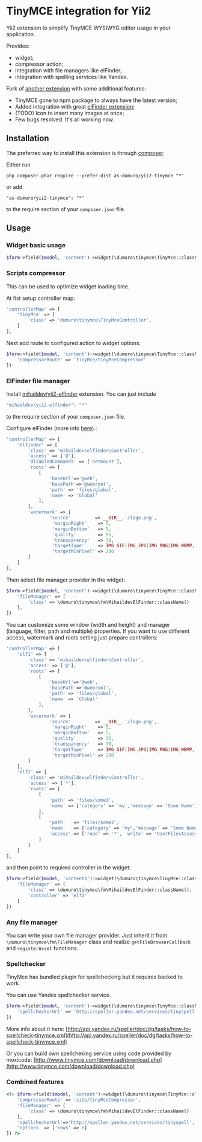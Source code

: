 TinyMCE integration for Yii2
============================
Yii2 extension to simplify TinyMCE WYSIWYG editor usage in your application.

Provides:

* widget;
* compressor action;
* integration with file managers like elFinder;
* integration with spelling services like Yandex.

Fork of [another extension](https://github.com/zxbodya/yii2-tinymce) with some additional features:
* TinyMCE gone to npm package to always have the latest version;
* Added integration with great [elFinder extension](https://github.com/MihailDev/yii2-elfinder);
* (TODO) Icon to insert many images at once;
* Few bugs resolved. It's all working now.

Installation
------------
The preferred way to install this extension is through [composer](https://getcomposer.org/).

Either run

`php composer.phar require --prefer-dist as-dumuro/yii2-tinymce "*"`

or add

`"as-dumuro/yii2-tinymce": "*"`

to the require section of your `composer.json` file.

Usage
-----

### Widget basic usage

```php
$form->field($model, 'content')->widget(\dumuro\tinymce\TinyMce::className())
```

### Scripts compressor

This can be used to optimize widget loading time.

At fist setup controller map:

```php
'controllerMap' => [
    'tinyMce' => [
        'class' => 'dumuro\tinymce\TinyMceController',
    ]
],
```

Next add route to configured action to widget options:

```php
$form->field($model, 'content')->widget(\dumuro\tinymce\TinyMce::className(), [
    'compressorRoute' => 'tinyMce/tinyMceCompressor'
])
```

### ElFinder file manager 
Install [mihaildev/yii2-elfinder](https://github.com/MihailDev/yii2-elfinder) extension. You can just include

```php
"mihaildev/yii2-elfinder": "*"
```
to the require section of your `composer.json` file.

Configure elFinder (more info [here](https://github.com/MihailDev/yii2-elfinder)).:

```php
'controllerMap' => [
    'elfinder' => [
        'class' => 'mihaildev\elfinder\Controller',
        'access' => ['@'],
        'disabledCommands' => ['netmount'],
        'roots' => [
            [
                'baseUrl'=>'@web',
                'basePath'=>'@webroot',
                'path' => 'files/global',
                'name' => 'Global'
            ],
        ],
        'watermark' => [
                'source'         => __DIR__.'/logo.png',
                 'marginRight'    => 5,
                 'marginBottom'   => 5,
                 'quality'        => 95,
                 'transparency'   => 70,
                 'targetType'     => IMG_GIF|IMG_JPG|IMG_PNG|IMG_WBMP,
                 'targetMinPixel' => 200
        ]
    ]
],
```

Then select file manager provider in the widget:

```php
$form->field($model, 'content')->widget(\dumuro\tinymce\TinyMce::className(), [
    'fileManager' => [
        'class' => \dumuro\tinymce\fm\MihaildevElFinder::className()
    ],
])
```

You can customize some window (width and height) and manager (language, filter, path and multiple) properties. If you want to use different access, watermark and roots setting just prepare controllers:

```php
'controllerMap' => [
    'elf1' => [
        'class' => 'mihaildev\elfinder\Controller',
        'access' => ['@'],
        'roots' => [
            [
                'baseUrl'=>'@web',
                'basePath'=>'@webroot',
                'path' => 'files/global',
                'name' => 'Global'
            ],
        ],
        'watermark' => [
                'source'         => __DIR__.'/logo.png',
                 'marginRight'    => 5,
                 'marginBottom'   => 5,
                 'quality'        => 95,
                 'transparency'   => 70,
                 'targetType'     => IMG_GIF|IMG_JPG|IMG_PNG|IMG_WBMP,
                 'targetMinPixel' => 200
        ]
    ],
    'elf2' => [
        'class' => 'mihaildev\elfinder\Controller',
        'access' => ['*'],
        'roots' => [
            [
                'path' => 'files/some1',
                'name' => ['category' => 'my','message' => 'Some Name']
            ],
            [
                'path'   => 'files/some2',
                'name'   => ['category' => 'my','message' => 'Some Name'],
                'access' => ['read' => '*', 'write' => 'UserFilesAccess']
            ]
        ]
    ]
],
```

and then point to required controller in the widget:

```php
$form->field($model, 'content2')->widget(\dumuro\tinymce\TinyMce::className(), [
    'fileManager' => [
        'class' => \dumuro\tinymce\fm\MihaildevElFinder::className(),
        'controller' => 'elf2'
    ]
])
```

### Any file manager

You can write your own file manager provider.
Just inherit it from `\dumuro\tinymce\fm\FileManager` class and realize `getFileBrowserCallback` and `registerAsset` functions.

### Spellchecker 
TinyMce has bundled plugin for spellchecking but it requires backed to work.

You can use Yandex spellchecker service.

```php
$form->field($model, 'content')->widget(\dumuro\tinymce\TinyMce::className(), [
    'spellcheckerUrl' => 'http://speller.yandex.net/services/tinyspell'
])
```

More info about it here: 
[http://api.yandex.ru/speller/doc/dg/tasks/how-to-spellcheck-tinymce.xml](http://api.yandex.ru/speller/doc/dg/tasks/how-to-spellcheck-tinymce.xml)

Or you can build own spellcheking service using code provided by moxicode:
[http://www.tinymce.com/download/download.php](http://www.tinymce.com/download/download.php)

### Combined features

```php
<?= $form->field($model, 'content')->widget(\dumuro\tinymce\TinyMce::className(), [
    'compressorRoute' => 'site/tinyMceCompressor',
    'fileManager' => [
        'class' => \dumuro\tinymce\fm\MihaildevElFinder::className()
    ],
    'spellcheckerUrl'=>'http://speller.yandex.net/services/tinyspell',
    'options' => ['rows' => 6]
]) ?>
```
